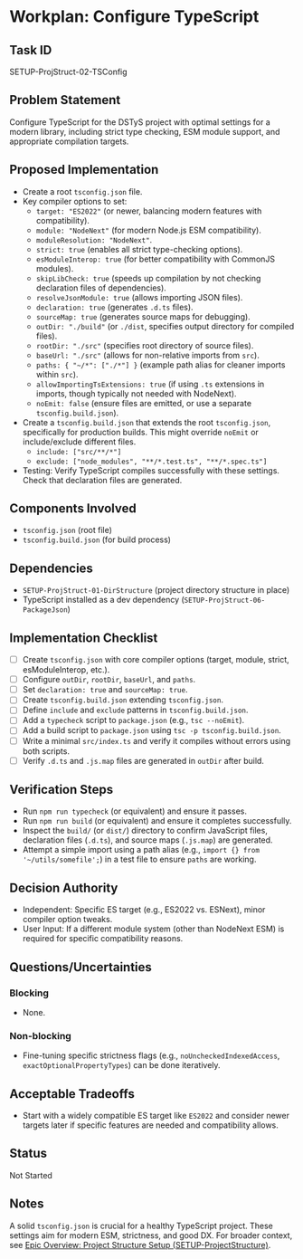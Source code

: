# Workplan: Configure TypeScript

## Task ID
SETUP-ProjStruct-02-TSConfig

## Problem Statement
Configure TypeScript for the DSTyS project with optimal settings for a modern library, including strict type checking, ESM module support, and appropriate compilation targets.

## Proposed Implementation
- Create a root `tsconfig.json` file.
- Key compiler options to set:
    - `target: "ES2022"` (or newer, balancing modern features with compatibility).
    - `module: "NodeNext"` (for modern Node.js ESM compatibility).
    - `moduleResolution: "NodeNext"`.
    - `strict: true` (enables all strict type-checking options).
    - `esModuleInterop: true` (for better compatibility with CommonJS modules).
    - `skipLibCheck: true` (speeds up compilation by not checking declaration files of dependencies).
    - `resolveJsonModule: true` (allows importing JSON files).
    - `declaration: true` (generates `.d.ts` files).
    - `sourceMap: true` (generates source maps for debugging).
    - `outDir: "./build"` (or `./dist`, specifies output directory for compiled files).
    - `rootDir: "./src"` (specifies root directory of source files).
    - `baseUrl: "./src"` (allows for non-relative imports from `src`).
    - `paths: { "~/*": ["./*"] }` (example path alias for cleaner imports within `src`).
    - `allowImportingTsExtensions: true` (if using `.ts` extensions in imports, though typically not needed with NodeNext).
    - `noEmit: false` (ensure files are emitted, or use a separate `tsconfig.build.json`).
- Create a `tsconfig.build.json` that extends the root `tsconfig.json`, specifically for production builds. This might override `noEmit` or include/exclude different files.
    - `include: ["src/**/*"]`
    - `exclude: ["node_modules", "**/*.test.ts", "**/*.spec.ts"]`
- Testing: Verify TypeScript compiles successfully with these settings. Check that declaration files are generated.

## Components Involved
- `tsconfig.json` (root file)
- `tsconfig.build.json` (for build process)

## Dependencies
- `SETUP-ProjStruct-01-DirStructure` (project directory structure in place)
- TypeScript installed as a dev dependency (`SETUP-ProjStruct-06-PackageJson`)

## Implementation Checklist
- [ ] Create `tsconfig.json` with core compiler options (target, module, strict, esModuleInterop, etc.).
- [ ] Configure `outDir`, `rootDir`, `baseUrl`, and `paths`.
- [ ] Set `declaration: true` and `sourceMap: true`.
- [ ] Create `tsconfig.build.json` extending `tsconfig.json`.
- [ ] Define `include` and `exclude` patterns in `tsconfig.build.json`.
- [ ] Add a `typecheck` script to `package.json` (e.g., `tsc --noEmit`).
- [ ] Add a build script to `package.json` using `tsc -p tsconfig.build.json`.
- [ ] Write a minimal `src/index.ts` and verify it compiles without errors using both scripts.
- [ ] Verify `.d.ts` and `.js.map` files are generated in `outDir` after build.

## Verification Steps
- Run `npm run typecheck` (or equivalent) and ensure it passes.
- Run `npm run build` (or equivalent) and ensure it completes successfully.
- Inspect the `build/` (or `dist/`) directory to confirm JavaScript files, declaration files (`.d.ts`), and source maps (`.js.map`) are generated.
- Attempt a simple import using a path alias (e.g., `import {} from '~/utils/somefile';`) in a test file to ensure `paths` are working.

## Decision Authority
- Independent: Specific ES target (e.g., ES2022 vs. ESNext), minor compiler option tweaks.
- User Input: If a different module system (other than NodeNext ESM) is required for specific compatibility reasons.

## Questions/Uncertainties
### Blocking
- None.

### Non-blocking
- Fine-tuning specific strictness flags (e.g., `noUncheckedIndexedAccess`, `exactOptionalPropertyTypes`) can be done iteratively.

## Acceptable Tradeoffs
- Start with a widely compatible ES target like `ES2022` and consider newer targets later if specific features are needed and compatibility allows.

## Status
Not Started

## Notes
A solid `tsconfig.json` is crucial for a healthy TypeScript project. These settings aim for modern ESM, strictness, and good DX.
For broader context, see [Epic Overview: Project Structure Setup (SETUP-ProjectStructure)](../../docs/planning/workplans/SETUP-ProjectStructure.md).